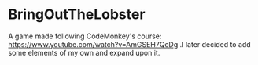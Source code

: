 # BringOutTheLobster
 A game made following CodeMonkey's course: https://www.youtube.com/watch?v=AmGSEH7QcDg .I later decided to add some elements of my own and expand upon it.
